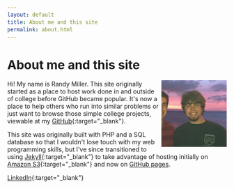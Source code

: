 ```yaml
---
layout: default
title: About me and this site
permalink: about.html
---
```

# About me and this site

<img src="/assets/images/prof_pic150.jpg" id="profile-picture" width="150" align="right" alt="profile pic">

Hi! My name is Randy Miller. This site originally started as a place to host work done in and outside of college before GitHub became popular.  It's now a place to help others who run into similar problems or just want to browse those simple college projects, viewable at my [GitHub](http://github.com/iliketoprogram14){:target="_blank"}.

This site was originally built with PHP and a SQL database so that I wouldn't lose touch with my web programming skills, but I've since transitioned to using [Jekyll](https://jekyllrb.com){:target="_blank"} to take advantage of hosting initially on [Amazon S3](https://aws.amazon.com/s3/){:target="_blank"} and now on [GitHub pages](https://pages.github.com/). 

[LinkedIn](https://www.linkedin.com/in/rmiller14/){:target="_blank"}